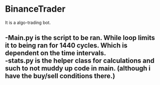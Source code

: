 # BinanceTrader
It is a algo-trading bot.

-Main.py is the script to be ran. While loop limits it to being ran for 1440 cycles. Which is dependent on the time intervals.  
-stats.py is the helper class for calculations and such to not muddy up code in main. (although i have the buy/sell conditions there.)
-
